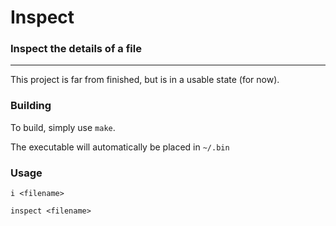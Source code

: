 # Inspect
### Inspect the details of a file
<hr>
This project is far from finished, but is in a usable state (for now).

### Building
To build, simply use `make`.

The executable will automatically be placed in `~/.bin`

### Usage
`i <filename>`

`inspect <filename>`

